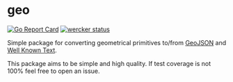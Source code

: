 # geo

[![Go Report Card](https://goreportcard.com/badge/github.com/briansorahan/geo)](https://goreportcard.com/report/github.com/briansorahan/geo)
[![wercker status](https://app.wercker.com/status/deafc383e082c1a3fd05f5550383592e/s/master "wercker status")](https://app.wercker.com/project/byKey/deafc383e082c1a3fd05f5550383592e)

Simple package for converting geometrical primitives to/from [GeoJSON](http://geojson.org) and [Well Known Text](https://en.wikipedia.org/wiki/Well-known_text).

This package aims to be simple and high quality.
If test coverage is not 100% feel free to open an issue.
